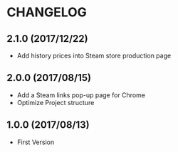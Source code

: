 # CHANGELOG

## 2.1.0 (2017/12/22)

- Add history prices into Steam store production page

## 2.0.0 (2017/08/15)

- Add a Steam links pop-up page for Chrome
- Optimize Project structure

## 1.0.0 (2017/08/13)

- First Version
